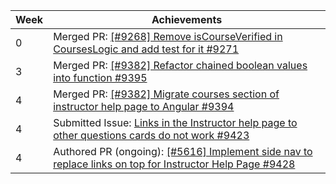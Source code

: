 Week | Achievements
---- | ------------
0 | Merged PR: [[#9268] Remove isCourseVerified in CoursesLogic and add test for it #9271](https://github.com/TEAMMATES/teammates/pull/9271)
3 | Merged PR: [[#9382] Refactor chained boolean values into function #9395](https://github.com/TEAMMATES/teammates/pull/9395)
4 | Merged PR: [[#9382] Migrate courses section of instructor help page to Angular #9394](https://github.com/TEAMMATES/teammates/pull/9394)
4 | Submitted Issue: [Links in the Instructor help page to other questions cards do not work #9423](https://github.com/TEAMMATES/teammates/issues/9423)
4 | Authored PR (ongoing): [[#5616] Implement side nav to replace links on top for Instructor Help Page #9428](https://github.com/TEAMMATES/teammates/pull/9428)

